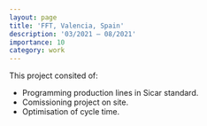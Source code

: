 ```yaml
---
layout: page
title: 'FFT, Valencia, Spain'
description: '03/2021 – 08/2021'
importance: 10
category: work
---
```


This project consited of:  

* Programming production lines in Sicar standard.
* Comissioning project on site.
* Optimisation of cycle time.
